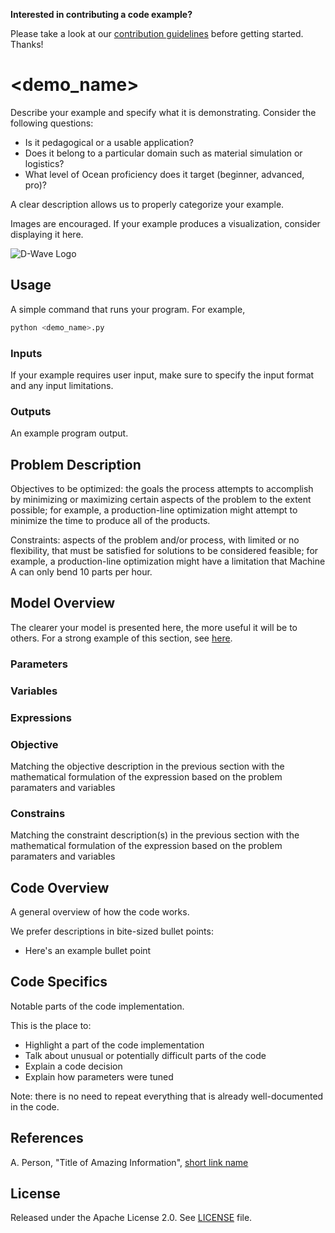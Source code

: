 **Interested in contributing a code example?** 

Please take a look at our [contribution guidelines](CONTRIBUTING.md) before
getting started. Thanks!

<!-- Before submitting your code, please delete the above code contribution
instructions and this comment as they will not be relevant in your code 
example README.md.-->

# <demo_name>

Describe your example and specify what it is demonstrating. Consider the
following questions:

* Is it pedagogical or a usable application?
* Does it belong to a particular domain such as material simulation or logistics? 
* What level of Ocean proficiency does it target (beginner, advanced, pro)? 

A clear description allows us to properly categorize your example.

Images are encouraged. If your example produces a visualization, consider
displaying it here.

![D-Wave Logo](dwave_logo.png)

## Usage

A simple command that runs your program. For example,

```bash
python <demo_name>.py
```

### Inputs
If your example requires user input, make sure to specify the input format and any input limitations.
### Outputs
An example program output.

## Problem Description 

Objectives to be optimized: the goals the process attempts to accomplish by minimizing or maximizing certain aspects of the problem to the extent possible; for example, a production-line optimization might attempt to minimize the time to produce all of the products.

Constraints: aspects of the problem and/or process, with limited or no flexibility, that must be satisfied for solutions to be considered feasible; for example, a production-line optimization might have a limitation that Machine A can only bend 10 parts per hour.

## Model Overview
The clearer your model is presented here, the more useful it will be to others. For a strong example of this section, see [here](https://github.com/dwave-examples/3d-bin-packing#model-overview).

### Parameters
### Variables
### Expressions
### Objective
Matching the objective description in the previous section with the mathematical formulation of the expression based on the problem paramaters and variables
### Constrains
Matching the constraint description(s) in the previous section with the mathematical formulation of the expression based on the problem paramaters and variables

## Code Overview

A general overview of how the code works.

We prefer descriptions in bite-sized bullet points:

* Here's an example bullet point

## Code Specifics

Notable parts of the code implementation.

This is the place to:

* Highlight a part of the code implementation
* Talk about unusual or potentially difficult parts of the code
* Explain a code decision
* Explain how parameters were tuned

Note: there is no need to repeat everything that is already well-documented in
the code.

## References

A. Person, "Title of Amazing Information", [short link
name](https://example.com/)

## License

Released under the Apache License 2.0. See [LICENSE](LICENSE) file.
